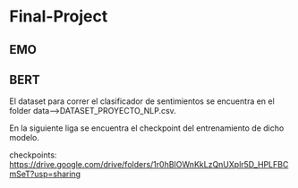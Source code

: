 # Final-Project
## EMO

## BERT 
El dataset para correr el clasificador de sentimientos se encuentra en el folder data-->DATASET_PROYECTO_NLP.csv.

En la siguiente liga se encuentra el checkpoint del entrenamiento de dicho modelo. 

checkpoints: https://drive.google.com/drive/folders/1r0hBIOWnKkLzQnUXplr5D_HPLFBCmSeT?usp=sharing
